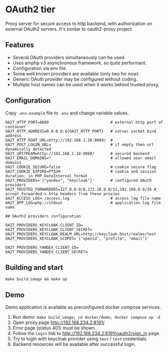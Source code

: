OAuth2 tier
===

Proxy server for secure access to http backend, with authorization on external OAuth2 servers. 
It's similar to oauth2-proxy project.

## Features

* Several OAuth providers simultaneously can be used.
* Uses amphp v3 asynchronous framework, so quite performant.
* Configuration via env file.
* Some well known providers are available (only two for now).
* Generic OAuth provider may be configured without coding.
* Multiple host names can be used when it works behind trusted proxy.

## Configuration

Copy `.env.example` file to `.env` and change variable values.


```
OA2T_HTTP_PORT=8089                           # external http port of container
OA2T_HTTP_ADDRESS=0.0.0.0:${OA2T_HTTP_PORT}   # server socket bind address
OA2T_HTTP_ROOT_URL=http://192.168.1.10:8089/  #
OA2T_POST_LOGIN_URL=                          # if empty then url dynamically detected
OA2T_UPSTREAM=http://192.168.1.10:8088/       # secured backend
OA2T_EMAIL_DOMAINS=*                          # allowed user email domains
OA2T_COOKIE_SECURE=false                      # cookie secure flag 
OA2T_COOKIE_EXPIRE=PT33H                      # cookie and session duration, in PHP DateInterval format
OA2T_PROVIDERS='["yandex", "keycloak"]'       # configured OAuth providers
OA2T_TRUSTED_FORWARDERS=127.0.0.0/8,172.16.0.0/12,192.168.0.0/16 # accept forwarded-x http headers from these proxies
OA2T_ACCESS_LOG=./access.log                  # access log file name
OA2T_APP_LOG=php://stdout                     # application log file name

## OAuth2 providers configuration

OA2T_PROVIDERS_KEYCLOAK_CLIENT_ID=
OA2T_PROVIDERS_KEYCLOAK_CLIENT_SECRET=
OA2T_PROVIDERS_KEYCLOAK_REALM_URL=http://keycloak-host/realms/test
OA2T_PROVIDERS_KEYCLOAK_SCOPES='["openid", "profile", "email"]'

OA2T_PROVIDERS_YANDEX_CLIENT_ID=
OA2T_PROVIDERS_YANDEX_CLIENT_SECRET=

```


## Building and start

```
make build_image && make up
```

## Demo

Demo application is available as preconfigured docker compose services.

1. Run demo: `make build_image; cd docker/demo; docker compose up -d`
2. Open proxy page http://192.168.234.2:8191/
3. Error page (status 401) must be shown.
4. Follow the `Login` link to http://192.168.234.2:8191/oauth2/sign_in page.
5. Try to login with keycloak provider using `test` / `test` credentials.
6. Backend resources will be available after successful login.
